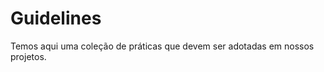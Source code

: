Guidelines
==========

Temos aqui uma coleção de práticas que devem ser adotadas em nossos projetos.

